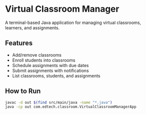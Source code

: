 # Virtual Classroom Manager

A terminal-based Java application for managing virtual classrooms, learners, and assignments.

## Features
- Add/remove classrooms
- Enroll students into classrooms
- Schedule assignments with due dates
- Submit assignments with notifications
- List classrooms, students, and assignments

## How to Run
```bash
javac -d out $(find src/main/java -name "*.java")
java -cp out com.edtech.classroom.VirtualClassroomManagerApp
```
